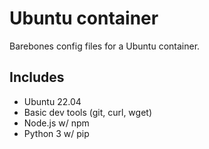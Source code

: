 # Ubuntu container

Barebones config files for a Ubuntu container.

## Includes

- Ubuntu 22.04
- Basic dev tools (git, curl, wget)
- Node.js w/ npm
- Python 3 w/ pip
